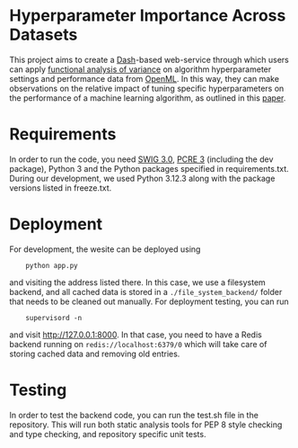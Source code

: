 # Hyperparameter Importance Across Datasets
This project aims to create a [Dash][dash]-based web-service through which users can
apply [functional analysis of variance][fanova] on algorithm hyperparameter
settings and performance data from [OpenML][openml]. In this way, they can make
observations on the relative impact of tuning specific hyperparameters on the
performance of a machine learning algorithm, as outlined in this [paper][hyperparam].

# Requirements
In order to run the code, you need [SWIG 3.0][swig], [PCRE 3][pcre] (including the dev
package), Python 3 and the Python packages specified in requirements.txt. During our
development, we used Python 3.12.3 along with the package versions listed in freeze.txt.

# Deployment
For development, the wesite can be deployed using
```
    python app.py
```
and visiting the address listed there. In this case, we use a filesystem backend, and all
cached data is stored in a `./file_system_backend/` folder that needs to be cleaned out manually.
For deployment testing, you can run
```
    supervisord -n
```
and visit http://127.0.0.1:8000. In that case, you need to have a Redis backend running on
`redis://localhost:6379/0` which will take care of storing cached data and removing old entries.


# Testing
In order to test the backend code, you can run the test.sh file in the repository. This will run
both static analysis tools for PEP 8 style checking and type checking, and repository specific unit tests.

[dash]: https://plotly.com/dash/
[fanova]: https://github.com/automl/fanova
[openml]: https://openml.org
[hyperparam]: https://arxiv.org/abs/1710.04725
[swig]: https://www.swig.org
[pcre]: https://www.pcre.org
